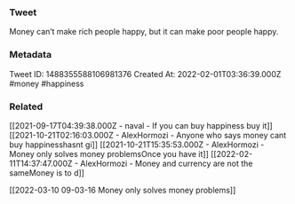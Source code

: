 ### Tweet
Money can’t make rich people happy, but it can make poor people happy.

### Metadata
Tweet ID: 1488355588106981376
Created At: 2022-02-01T03:36:39.000Z
#money
#happiness

### Related
[[2021-09-17T04:39:38.000Z - naval - If you can buy happiness buy it]]
[[2021-10-21T02:16:03.000Z - AlexHormozi - Anyone who says money cant buy happinesshasnt gi]]
[[2021-10-21T15:35:53.000Z - AlexHormozi - Money only solves money problemsOnce you have it]]
[[2022-02-11T14:37:47.000Z - AlexHormozi - Money and currency are not the sameMoney is to d]]

[[2022-03-10 09-03-16 Money only solves money problems]]
